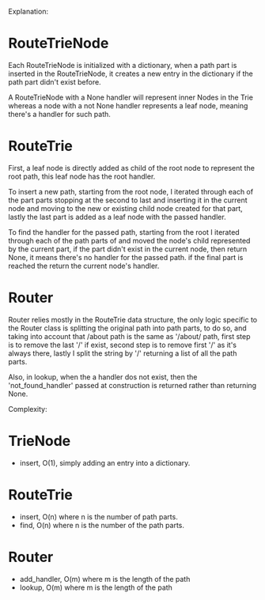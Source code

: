 Explanation:

# RouteTrieNode
Each RouteTrieNode is initialized with a dictionary, when a path part is inserted in the RouteTrieNode, it creates a
new entry in the dictionary if the path part didn't exist before.

A RouteTrieNode with a None handler will represent inner Nodes in the Trie whereas a node with a not None handler
represents a leaf node, meaning there's a handler for such path.

# RouteTrie

First, a leaf node is directly added as child of the root node to represent the root path, this leaf node has the
root handler.

To insert a new path, starting from the root node, I iterated through each of the part parts stopping at the second
to last and inserting it in the current node and moving to the new or existing child node created for that part, lastly
the last part is added as a leaf node with the passed handler.


To find the handler for the passed path, starting from the root I iterated through each of the path parts of
and moved the node's child represented by the current part, if the part didn't exist in the current
node, then return None, it means there's no handler for the passed path. if the final part is reached the return
the current node's handler.

# Router

Router relies mostly in the  RouteTrie data structure, the only logic specific to the Router class is splitting the
original path into path parts, to do so, and taking into account that /about path is the same as '/about/ path, first
step is to remove the last '/' if exist, second step is to remove first '/' as it's always there, lastly I split the
string by '/' returning a list of all the path parts.

Also, in lookup, when the a handler dos not exist, then the 'not_found_handler' passed at construction is returned
rather than returning None.


Complexity:

# TrieNode

- insert, O(1), simply adding an entry into a dictionary.


# RouteTrie

-  insert, O(n) where n is the number of path parts.
-  find, O(n) where n is the number of the path parts.

# Router

- add_handler, O(m) where m is the length of the path
- lookup, O(m) where m is the length of the path




